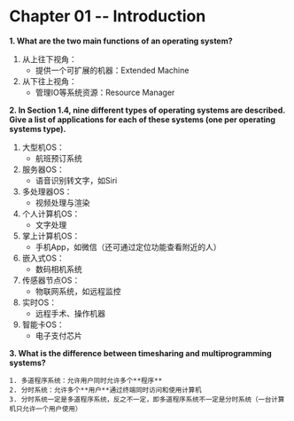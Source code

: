 # Chapter 01 -- Introduction

**1. What are the two main functions of an operating system?**

>
1. 从上往下视角：
    * 提供一个可扩展的机器：Extended Machine
2. 从下往上视角：
    * 管理IO等系统资源：Resource Manager
>

**2. In Section 1.4, nine different types of operating systems are described. Give a list of applications for each of these systems (one per operating systems type).**

>
1. 大型机OS：
    * 航班预订系统
2. 服务器OS：
    * 语音识别转文字，如Siri
3. 多处理器OS：
    * 视频处理与渲染
4. 个人计算机OS：
    * 文字处理
5. 掌上计算机OS：
    * 手机App，如微信（还可通过定位功能查看附近的人）
6. 嵌入式OS：
    * 数码相机系统
7. 传感器节点OS：
    * 物联网系统，如远程监控
8. 实时OS：
    * 远程手术、操作机器
9. 智能卡OS：
    * 电子支付芯片
>

**3. What is the difference between timesharing and multiprogramming systems?**

```
1. 多道程序系统：允许用户同时允许多个**程序**
2. 分时系统：允许多个**用户**通过终端同时访问和使用计算机
3. 分时系统一定是多道程序系统，反之不一定，即多道程序系统不一定是分时系统（一台计算机只允许一个用户使用）
```


